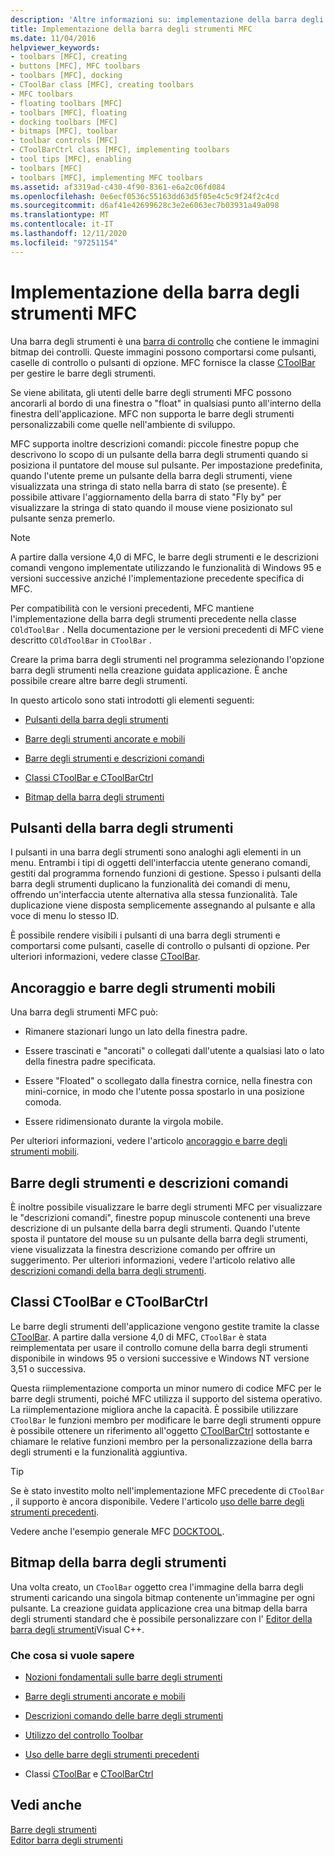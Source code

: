 ```yaml
---
description: 'Altre informazioni su: implementazione della barra degli strumenti MFC'
title: Implementazione della barra degli strumenti MFC
ms.date: 11/04/2016
helpviewer_keywords:
- toolbars [MFC], creating
- buttons [MFC], MFC toolbars
- toolbars [MFC], docking
- CToolBar class [MFC], creating toolbars
- MFC toolbars
- floating toolbars [MFC]
- toolbars [MFC], floating
- docking toolbars [MFC]
- bitmaps [MFC], toolbar
- toolbar controls [MFC]
- CToolBarCtrl class [MFC], implementing toolbars
- tool tips [MFC], enabling
- toolbars [MFC]
- toolbars [MFC], implementing MFC toolbars
ms.assetid: af3319ad-c430-4f90-8361-e6a2c06fd084
ms.openlocfilehash: 0e6ecf0536c55163dd63d5f05e4c5c9f24f2c4cd
ms.sourcegitcommit: d6af41e42699628c3e2e6063ec7b03931a49a098
ms.translationtype: MT
ms.contentlocale: it-IT
ms.lasthandoff: 12/11/2020
ms.locfileid: "97251154"
---
```

# <a name="mfc-toolbar-implementation"></a>Implementazione della barra degli strumenti MFC

Una barra degli strumenti è una [barra di controllo](control-bars.md) che contiene le immagini bitmap dei controlli. Queste immagini possono comportarsi come pulsanti, caselle di controllo o pulsanti di opzione. MFC fornisce la classe [CToolBar](reference/ctoolbar-class.md) per gestire le barre degli strumenti.

Se viene abilitata, gli utenti delle barre degli strumenti MFC possono ancorarli al bordo di una finestra o "float" in qualsiasi punto all'interno della finestra dell'applicazione. MFC non supporta le barre degli strumenti personalizzabili come quelle nell'ambiente di sviluppo.

MFC supporta inoltre descrizioni comandi: piccole finestre popup che descrivono lo scopo di un pulsante della barra degli strumenti quando si posiziona il puntatore del mouse sul pulsante. Per impostazione predefinita, quando l'utente preme un pulsante della barra degli strumenti, viene visualizzata una stringa di stato nella barra di stato (se presente). È possibile attivare l'aggiornamento della barra di stato "Fly by" per visualizzare la stringa di stato quando il mouse viene posizionato sul pulsante senza premerlo.

> [!NOTE]
> A partire dalla versione 4,0 di MFC, le barre degli strumenti e le descrizioni comandi vengono implementate utilizzando le funzionalità di Windows 95 e versioni successive anziché l'implementazione precedente specifica di MFC.

Per compatibilità con le versioni precedenti, MFC mantiene l'implementazione della barra degli strumenti precedente nella classe `COldToolBar` . Nella documentazione per le versioni precedenti di MFC viene descritto `COldToolBar` in `CToolBar` .

Creare la prima barra degli strumenti nel programma selezionando l'opzione barra degli strumenti nella creazione guidata applicazione. È anche possibile creare altre barre degli strumenti.

In questo articolo sono stati introdotti gli elementi seguenti:

- [Pulsanti della barra degli strumenti](#_core_toolbar_buttons)

- [Barre degli strumenti ancorate e mobili](#_core_docking_and_floating_toolbars)

- [Barre degli strumenti e descrizioni comandi](#_core_toolbars_and_tool_tips)

- [Classi CToolBar e CToolBarCtrl](#_core_the_ctoolbar_and_ctoolbarctrl_classes)

- [Bitmap della barra degli strumenti](#_core_the_toolbar_bitmap)

## <a name="toolbar-buttons"></a><a name="_core_toolbar_buttons"></a> Pulsanti della barra degli strumenti

I pulsanti in una barra degli strumenti sono analoghi agli elementi in un menu. Entrambi i tipi di oggetti dell'interfaccia utente generano comandi, gestiti dal programma fornendo funzioni di gestione. Spesso i pulsanti della barra degli strumenti duplicano la funzionalità dei comandi di menu, offrendo un'interfaccia utente alternativa alla stessa funzionalità. Tale duplicazione viene disposta semplicemente assegnando al pulsante e alla voce di menu lo stesso ID.

È possibile rendere visibili i pulsanti di una barra degli strumenti e comportarsi come pulsanti, caselle di controllo o pulsanti di opzione. Per ulteriori informazioni, vedere classe [CToolBar](reference/ctoolbar-class.md).

## <a name="docking-and-floating-toolbars"></a><a name="_core_docking_and_floating_toolbars"></a> Ancoraggio e barre degli strumenti mobili

Una barra degli strumenti MFC può:

- Rimanere stazionari lungo un lato della finestra padre.

- Essere trascinati e "ancorati" o collegati dall'utente a qualsiasi lato o lato della finestra padre specificata.

- Essere "Floated" o scollegato dalla finestra cornice, nella finestra con mini-cornice, in modo che l'utente possa spostarlo in una posizione comoda.

- Essere ridimensionato durante la virgola mobile.

Per ulteriori informazioni, vedere l'articolo [ancoraggio e barre degli strumenti mobili](docking-and-floating-toolbars.md).

## <a name="toolbars-and-tool-tips"></a><a name="_core_toolbars_and_tool_tips"></a> Barre degli strumenti e descrizioni comandi

È inoltre possibile visualizzare le barre degli strumenti MFC per visualizzare le "descrizioni comandi", finestre popup minuscole contenenti una breve descrizione di un pulsante della barra degli strumenti. Quando l'utente sposta il puntatore del mouse su un pulsante della barra degli strumenti, viene visualizzata la finestra descrizione comando per offrire un suggerimento. Per ulteriori informazioni, vedere l'articolo relativo alle [descrizioni comandi della barra degli strumenti](toolbar-tool-tips.md).

## <a name="the-ctoolbar-and-ctoolbarctrl-classes"></a><a name="_core_the_ctoolbar_and_ctoolbarctrl_classes"></a> Classi CToolBar e CToolBarCtrl

Le barre degli strumenti dell'applicazione vengono gestite tramite la classe [CToolBar](reference/ctoolbar-class.md). A partire dalla versione 4,0 di MFC, `CToolBar` è stata reimplementata per usare il controllo comune della barra degli strumenti disponibile in windows 95 o versioni successive e Windows NT versione 3,51 o successiva.

Questa riimplementazione comporta un minor numero di codice MFC per le barre degli strumenti, poiché MFC utilizza il supporto del sistema operativo. La riimplementazione migliora anche la capacità. È possibile utilizzare `CToolBar` le funzioni membro per modificare le barre degli strumenti oppure è possibile ottenere un riferimento all'oggetto [CToolBarCtrl](reference/ctoolbarctrl-class.md) sottostante e chiamare le relative funzioni membro per la personalizzazione della barra degli strumenti e la funzionalità aggiuntiva.

> [!TIP]
> Se è stato investito molto nell'implementazione MFC precedente di `CToolBar` , il supporto è ancora disponibile. Vedere l'articolo [uso delle barre degli strumenti precedenti](using-your-old-toolbars.md).

Vedere anche l'esempio generale MFC [DOCKTOOL](../overview/visual-cpp-samples.md).

## <a name="the-toolbar-bitmap"></a><a name="_core_the_toolbar_bitmap"></a> Bitmap della barra degli strumenti

Una volta creato, un `CToolBar` oggetto crea l'immagine della barra degli strumenti caricando una singola bitmap contenente un'immagine per ogni pulsante. La creazione guidata applicazione crea una bitmap della barra degli strumenti standard che è possibile personalizzare con l' [Editor della barra degli strumenti](../windows/toolbar-editor.md)Visual C++.

### <a name="what-do-you-want-to-know-more-about"></a>Che cosa si vuole sapere

- [Nozioni fondamentali sulle barre degli strumenti](toolbar-fundamentals.md)

- [Barre degli strumenti ancorate e mobili](docking-and-floating-toolbars.md)

- [Descrizioni comando delle barre degli strumenti](toolbar-tool-tips.md)

- [Utilizzo del controllo Toolbar](working-with-the-toolbar-control.md)

- [Uso delle barre degli strumenti precedenti](using-your-old-toolbars.md)

- Classi [CToolBar](reference/ctoolbar-class.md) e [CToolBarCtrl](reference/ctoolbarctrl-class.md)

## <a name="see-also"></a>Vedi anche

[Barre degli strumenti](toolbars.md)<br/>
[Editor barra degli strumenti](../windows/toolbar-editor.md)
